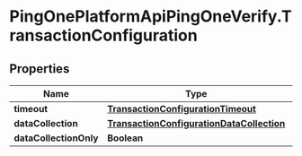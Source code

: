# PingOnePlatformApiPingOneVerify.TransactionConfiguration

## Properties

Name | Type | Description | Notes
------------ | ------------- | ------------- | -------------
**timeout** | [**TransactionConfigurationTimeout**](TransactionConfigurationTimeout.md) |  | [optional] 
**dataCollection** | [**TransactionConfigurationDataCollection**](TransactionConfigurationDataCollection.md) |  | [optional] 
**dataCollectionOnly** | **Boolean** |  | [optional] 


